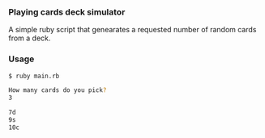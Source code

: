 ### Playing cards deck simulator

A simple ruby script that genearates a requested number of random cards from a deck.

### Usage

```sh
$ ruby main.rb

How many cards do you pick?
3

7d
9s
10c
```
